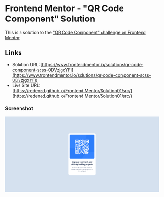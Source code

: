 # Frontend Mentor - "QR Code Component" Solution

This is a solution to the ["QR Code Component" challenge on Frontend Mentor](https://www.frontendmentor.io/challenges/qr-code-component-iux_sIO_H).

## Links

-   Solution URL: [https://www.frontendmentor.io/solutions/qr-code-component-scss-0DVzjgxYFi](https://www.frontendmentor.io/solutions/qr-code-component-scss-0DVzjgxYFi)
-   Live Site URL: [https://redened.github.io/Frontend.Mentor/Solution01/src/](https://redened.github.io/Frontend.Mentor/Solution01/src/)

### Screenshot

![](../Screenshots/Solution01.png)